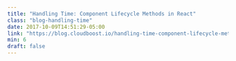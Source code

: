 ```yaml
---
title: "Handling Time: Component Lifecycle Methods in React"
class: "blog-handling-time"
date: 2017-10-09T14:51:29-05:00
link: "https://blog.cloudboost.io/handling-time-component-lifecycle-methods-in-react-7c6d8f1c2281"
min: 6
draft: false
---
```

